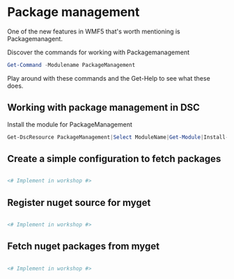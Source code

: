 # Package management

One of the new features in WMF5 that's worth mentioning is Packagemanagent. 

Discover the commands for working with Packagemanagement 
```powershell
Get-Command -Modulename PackageManagement
```

Play around with these commands and the Get-Help to see what these does.

## Working with package management in DSC

Install the module for PackageManagement

```powershell
Get-DscResource PackageManagement|Select ModuleName|Get-Module|Install-Module
```

## Create a simple configuration to fetch packages

```powershell

<# Implement in workshop #>

```

## Register nuget source for myget

```powershell

<# Implement in workshop #>

```

## Fetch nuget packages from myget

```powershell

<# Implement in workshop #>

```

